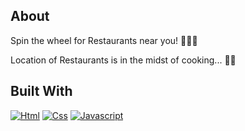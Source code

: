 ## About

Spin the wheel for Restaurants near you! 🛞😋🍧

Location of Restaurants is in the midst of cooking... 🧑‍🍳

## Built With

[![Html][Html.com]][Html-url] [![Css][Css.com]][Css-url] [![Javascript][Javascript.com]][Javascript-url]

[Css.com]: https://img.shields.io/badge/CSS-239120?&style=for-the-badge&logo=css3&logoColor=white&style=flat-square
[Css-url]: https://web.dev/learn/css
[Html.com]: https://img.shields.io/badge/HTML5-E34F26?style=for-the-badge&logo=html5&logoColor=white&style=flat-square
[Html-url]: https://html.com/
[Javascript.com]: https://img.shields.io/badge/JavaScript-F7DF1E?style=for-the-badge&logo=javascript&logoColor=black&style=flat-square
[Javascript-url]: https://www.javascript.com/

